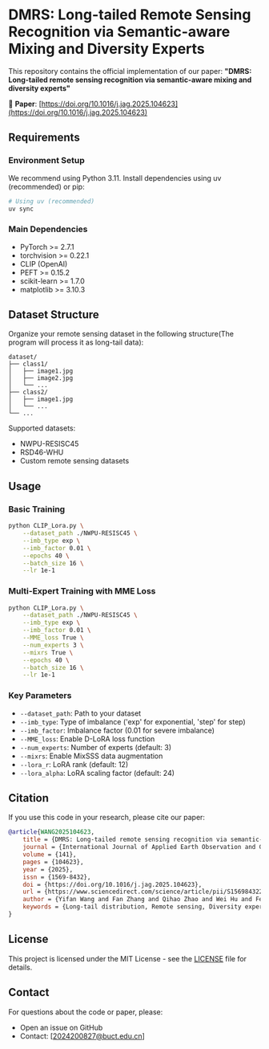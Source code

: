 # DMRS: Long-tailed Remote Sensing Recognition via Semantic-aware Mixing and Diversity Experts

This repository contains the official implementation of our paper: **"DMRS: Long-tailed remote sensing recognition via semantic-aware mixing and diversity experts"**

📄 **Paper**: [https://doi.org/10.1016/j.jag.2025.104623](https://doi.org/10.1016/j.jag.2025.104623)

## Requirements

### Environment Setup

We recommend using Python 3.11. Install dependencies using uv (recommended) or pip:

```bash
# Using uv (recommended)
uv sync
```

### Main Dependencies

- PyTorch >= 2.7.1
- torchvision >= 0.22.1
- CLIP (OpenAI)
- PEFT >= 0.15.2
- scikit-learn >= 1.7.0
- matplotlib >= 3.10.3

## Dataset Structure

Organize your remote sensing dataset in the following structure(The program will process it as long-tail data):

```
dataset/
├── class1/
│   ├── image1.jpg
│   ├── image2.jpg
│   └── ...
├── class2/
│   ├── image1.jpg
│   └── ...
└── ...
```

Supported datasets:
- NWPU-RESISC45
- RSD46-WHU
- Custom remote sensing datasets

## Usage

### Basic Training

```bash
python CLIP_Lora.py \
    --dataset_path ./NWPU-RESISC45 \
    --imb_type exp \
    --imb_factor 0.01 \
    --epochs 40 \
    --batch_size 16 \
    --lr 1e-1
```

### Multi-Expert Training with MME Loss

```bash
python CLIP_Lora.py \
    --dataset_path ./NWPU-RESISC45 \
    --imb_type exp \
    --imb_factor 0.01 \
    --MME_loss True \
    --num_experts 3 \
    --mixrs True \
    --epochs 40 \
    --batch_size 16 \
    --lr 1e-1
```

### Key Parameters

- `--dataset_path`: Path to your dataset
- `--imb_type`: Type of imbalance ('exp' for exponential, 'step' for step)
- `--imb_factor`: Imbalance factor (0.01 for severe imbalance)
- `--MME_loss`: Enable D-LoRA loss function
- `--num_experts`: Number of experts (default: 3)
- `--mixrs`: Enable MixSSS data augmentation
- `--lora_r`: LoRA rank (default: 12)
- `--lora_alpha`: LoRA scaling factor (default: 24)

## Citation

If you use this code in your research, please cite our paper:

```bibtex
@article{WANG2025104623,
    title = {DMRS: Long-tailed remote sensing recognition via semantic-aware mixing and diversity experts},
    journal = {International Journal of Applied Earth Observation and Geoinformation},
    volume = {141},
    pages = {104623},
    year = {2025},
    issn = {1569-8432},
    doi = {https://doi.org/10.1016/j.jag.2025.104623},
    url = {https://www.sciencedirect.com/science/article/pii/S1569843225002705},
    author = {Yifan Wang and Fan Zhang and Qihao Zhao and Wei Hu and Fei Ma},
    keywords = {Long-tail distribution, Remote sensing, Diversity experts, Data augmentation, Foundation models},
}
```

## License

This project is licensed under the MIT License - see the [LICENSE](LICENSE) file for details.

## Contact

For questions about the code or paper, please:
- Open an issue on GitHub
- Contact: [2024200827@buct.edu.cn]
